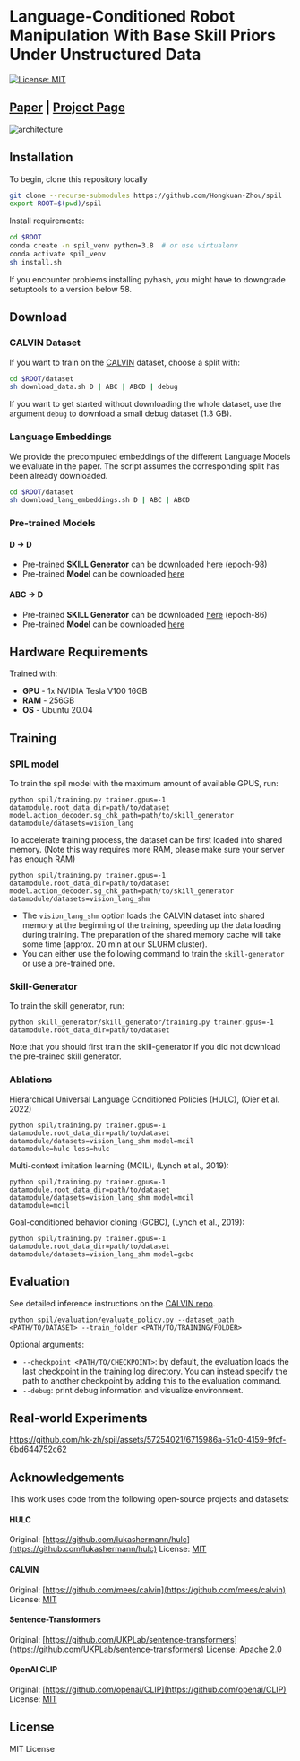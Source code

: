 #  Language-Conditioned Robot Manipulation With Base Skill Priors Under Unstructured Data

[![License: MIT](https://img.shields.io/badge/License-MIT-yellow.svg)](https://opensource.org/licenses/MIT)

## [Paper](https://arxiv.org/pdf/2305.19075.pdf) | [Project Page](https://hk-zh.github.io/spil/)
![architecture](https://github.com/hk-zh/spil/assets/57254021/939dd916-f325-42a4-b02c-d1e8b0c1345a)

## Installation
To begin, clone this repository locally
```bash
git clone --recurse-submodules https://github.com/Hongkuan-Zhou/spil
export ROOT=$(pwd)/spil

```
Install requirements:
```bash
cd $ROOT
conda create -n spil_venv python=3.8  # or use virtualenv
conda activate spil_venv
sh install.sh
```
If you encounter problems installing pyhash, you might have to downgrade setuptools to a version below 58.

## Download
### CALVIN Dataset
If you want to train on the [CALVIN](https://github.com/mees/calvin) dataset, choose a split with:
```bash
cd $ROOT/dataset
sh download_data.sh D | ABC | ABCD | debug
```
If you want to get started without downloading the whole dataset, use the argument `debug` to download a small debug dataset (1.3 GB).
### Language Embeddings
We provide the precomputed embeddings of the different Language Models we evaluate in the paper.
The script assumes the corresponding split has been already downloaded.
```bash
cd $ROOT/dataset
sh download_lang_embeddings.sh D | ABC | ABCD
```

### Pre-trained Models
#### D -> D
- Pre-trained **SKILL Generator** can be downloaded [here](https://drive.google.com/drive/folders/1y4DM45ltB6mecrkjwF48d9NpJD0eYA1M?usp=sharing) (epoch-98)
- Pre-trained **Model** can be downloaded [here](https://drive.google.com/drive/folders/1CTcwDwhoSocZ5PdHROmOOqr3MXAM4thN?usp=sharing)
#### ABC -> D
- Pre-trained **SKILL Generator** can be downloaded [here](https://drive.google.com/drive/folders/1EbpG5zW4siQi5BJxXc2Js_4gxmTum2jA?usp=sharing) (epoch-86)
- Pre-trained **Model** can be downloaded [here](https://drive.google.com/drive/folders/1BDw8NXykYlsEyTAidVUqN1A-V-6VXUtV?usp=sharing)

## Hardware Requirements
Trained with:
- **GPU** - 1x NVIDIA Tesla V100 16GB
- **RAM** - 256GB
- **OS** - Ubuntu 20.04

## Training
### SPIL model
To train the spil model with the maximum amount of available GPUS, run:
```
python spil/training.py trainer.gpus=-1 datamodule.root_data_dir=path/to/dataset model.action_decoder.sg_chk_path=path/to/skill_generator datamodule/datasets=vision_lang
```
To accelerate training process, the dataset can be first loaded into shared memory. (Note this way requires more RAM, please make sure your server has enough RAM)
```
python spil/training.py trainer.gpus=-1 datamodule.root_data_dir=path/to/dataset model.action_decoder.sg_chk_path=path/to/skill_generator datamodule/datasets=vision_lang_shm
```
- The `vision_lang_shm` option loads the CALVIN dataset into shared memory at the beginning of the training,
speeding up the data loading during training.
The preparation of the shared memory cache will take some time
(approx. 20 min at our SLURM cluster). 
- You can either use the following command to train the `skill-generator` or use a pre-trained one.

### Skill-Generator 
To train the skill generator, run:
```
python skill_generator/skill_generator/training.py trainer.gpus=-1 datamodule.root_data_dir=path/to/dataset 
```
Note that you should first train the skill-generator if you did not download the pre-trained skill generator.
### Ablations
Hierarchical Universal Language Conditioned Policies (HULC), (Oier et al. 2022)
```
python spil/training.py trainer.gpus=-1 datamodule.root_data_dir=path/to/dataset datamodule/datasets=vision_lang_shm model=mcil
datamodule=hulc loss=hulc
```

Multi-context imitation learning (MCIL), (Lynch et al., 2019):
```
python spil/training.py trainer.gpus=-1 datamodule.root_data_dir=path/to/dataset datamodule/datasets=vision_lang_shm model=mcil
datamodule=mcil
```

Goal-conditioned behavior cloning (GCBC), (Lynch et al., 2019):
```
python spil/training.py trainer.gpus=-1 datamodule.root_data_dir=path/to/dataset datamodule/datasets=vision_lang_shm model=gcbc
```


## Evaluation
See detailed inference instructions on the [CALVIN repo](https://github.com/mees/calvin#muscle-evaluation-the-calvin-challenge).
```
python spil/evaluation/evaluate_policy.py --dataset_path <PATH/TO/DATASET> --train_folder <PATH/TO/TRAINING/FOLDER>
```

Optional arguments:

- `--checkpoint <PATH/TO/CHECKPOINT>`: by default, the evaluation loads the last checkpoint in the training log directory.
You can instead specify the path to another checkpoint by adding this to the evaluation command.
- `--debug`: print debug information and visualize environment.
## Real-world Experiments




https://github.com/hk-zh/spil/assets/57254021/6715986a-51c0-4159-9fcf-6bd644752c62



## Acknowledgements

This work uses code from the following open-source projects and datasets:

#### HULC
Original: [https://github.com/lukashermann/hulc](https://github.com/lukashermann/hulc)
License: [MIT](https://github.com/mees/calvin/blob/main/LICENSE)

#### CALVIN
Original:  [https://github.com/mees/calvin](https://github.com/mees/calvin)
License: [MIT](https://github.com/mees/calvin/blob/main/LICENSE)

#### Sentence-Transformers
Original:  [https://github.com/UKPLab/sentence-transformers](https://github.com/UKPLab/sentence-transformers)
License: [Apache 2.0](https://github.com/UKPLab/sentence-transformers/blob/master/LICENSE)

#### OpenAI CLIP
Original: [https://github.com/openai/CLIP](https://github.com/openai/CLIP)
License: [MIT](https://github.com/openai/CLIP/blob/main/LICENSE)


## License
MIT License
